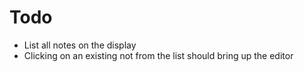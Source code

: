 # Todo

- List all notes on the display
- Clicking on an existing not from the list should bring up the editor
